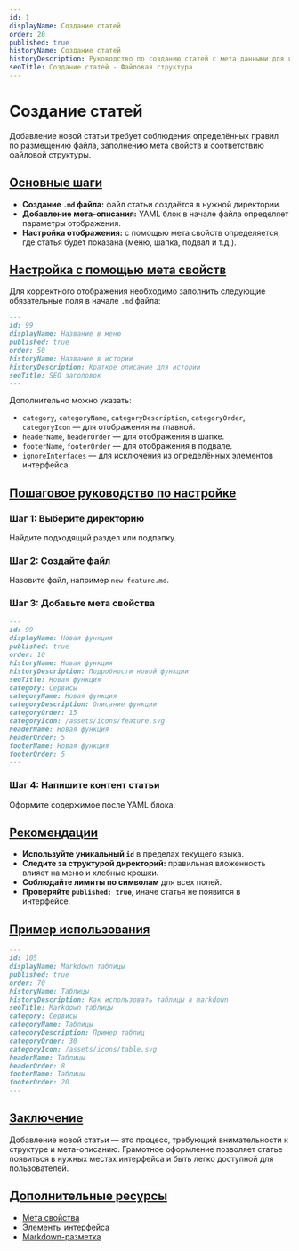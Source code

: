 ```yaml
---
id: 1
displayName: Создание статей
order: 20
published: true
historyName: Создание статей
historyDescription: Руководство по созданию статей с мета данными для генерации интерфейса в приложении.
seoTitle: Создание статей - Файловая структура
---
```


# Создание статей

Добавление новой статьи требует соблюдения определённых правил по размещению файла, заполнению мета свойств
и соответствию файловой структуры.


## [Основные шаги](basic-functions)

- **Создание `.md` файла:** файл статьи создаётся в нужной директории.
- **Добавление мета-описания:** YAML блок в начале файла определяет параметры отображения.
- **Настройка отображения:** с помощью мета свойств определяется, где статья будет показана (меню, шапка, подвал и т.д.).


## [Настройка с помощью мета свойств](customization-using-meta-properties)

Для корректного отображения необходимо заполнить следующие обязательные поля в начале `.md` файла:

```md
---
id: 99
displayName: Название в меню
published: true
order: 50
historyName: Название в истории
historyDescription: Краткое описание для истории
seoTitle: SEO заголовок
---
````

Дополнительно можно указать:

* `category`, `categoryName`, `categoryDescription`, `categoryOrder`, `categoryIcon` — для отображения на главной.
* `headerName`, `headerOrder` — для отображения в шапке.
* `footerName`, `footerOrder` — для отображения в подвале.
* `ignoreInterfaces` — для исключения из определённых элементов интерфейса.


## [Пошаговое руководство по настройке](step-by-step-setup-guide)

### Шаг 1: Выберите директорию

Найдите подходящий раздел или подпапку.

### Шаг 2: Создайте файл

Назовите файл, например `new-feature.md`.

### Шаг 3: Добавьте мета свойства

```md
---
id: 99
displayName: Новая функция
published: true
order: 10
historyName: Новая функция
historyDescription: Подробности новой функции
seoTitle: Новая функция
category: Сервисы
categoryName: Новая функция
categoryDescription: Описание функции
categoryOrder: 15
categoryIcon: /assets/icons/feature.svg
headerName: Новая функция
headerOrder: 5
footerName: Новая функция
footerOrder: 5
---
```

### Шаг 4: Напишите контент статьи

Оформите содержимое после YAML блока.

## [Рекомендации](recommendations)

* **Используйте уникальный `id`** в пределах текущего языка.
* **Следите за структурой директорий:** правильная вложенность влияет на меню и хлебные крошки.
* **Соблюдайте лимиты по символам** для всех полей.
* **Проверяйте `published: true`**, иначе статья не появится в интерфейсе.

## [Пример использования](examples)

```md
---
id: 105
displayName: Markdown таблицы
published: true
order: 70
historyName: Таблицы
historyDescription: Как использовать таблицы в markdown
seoTitle: Markdown таблицы
category: Сервисы
categoryName: Таблицы
categoryDescription: Пример таблиц
categoryOrder: 30
categoryIcon: /assets/icons/table.svg
headerName: Таблицы
headerOrder: 8
footerName: Таблицы
footerOrder: 20
---
```

## [Заключение](conclusion)

Добавление новой статьи — это процесс, требующий внимательности к структуре и мета-описанию. Грамотное оформление
позволяет статье появиться в нужных местах интерфейса и быть легко доступной для пользователей.

## [Дополнительные ресурсы](additional-resources)

* [Мета свойства]([68])
* [Элементы интерфейса]([5])
* [Markdown-разметка]([17])
